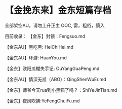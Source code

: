 # 【金挽东来】金东短篇存档
全部架空AU，请勿上升正主
OOC, 雷，粗俗，慎入

目前收录：
【金东】封锁：Fengsuo.md

【金东AU】黑吃黑: HeiChiHei.md

【金东AU】环游: HuanYou.md

【金东】欧阳瓜棚失手记: OuYangGuaPeng.md

【金东AU】情深无贰（ABO）：QingShenWuEr.md

【金东】师爷今天rua到小黑猫了吗？：ShiYeJinTian.md

【金东】夜风吹拂:YeFengChuiFu.md



